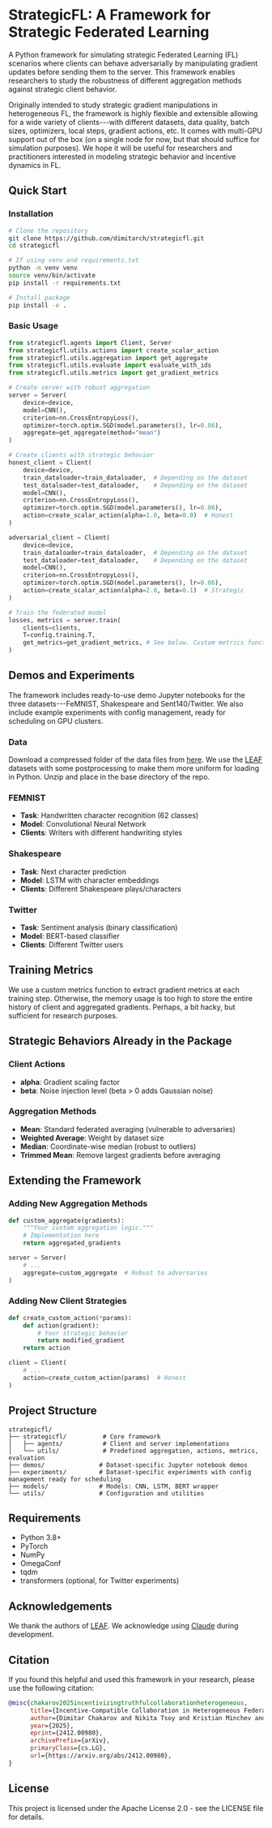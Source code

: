 # StrategicFL: A Framework for Strategic Federated Learning

A Python framework for simulating strategic Federated Learning (FL) scenarios where clients can behave adversarially by manipulating gradient updates before sending them to the server. This framework enables researchers to study the robustness of different aggregation methods against strategic client behavior.

Originally intended to study strategic gradient manipulations in heterogeneous FL, the framework is highly flexible and extensible allowing for a wide variety of clients---with different datasets, data quality, batch sizes, optimizers, local steps, gradient actions, etc. It comes with multi-GPU support out of the box (on a single node for now, but that should suffice for simulation purposes). We hope it will be useful for researchers and practitioners interested in modeling strategic behavior and incentive dynamics in FL.

## Quick Start

### Installation

```bash
# Clone the repository
git clone https://github.com/dimitarch/strategicfl.git
cd strategicfl

# If using venv and requirements.txt
python -m venv venv
source venv/bin/activate
pip install -r requirements.txt

# Install package
pip install -e .
```

### Basic Usage

```python
from strategicfl.agents import Client, Server
from strategicfl.utils.actions import create_scalar_action
from strategicfl.utils.aggregation import get_aggregate
from strategicfl.utils.evaluate import evaluate_with_ids
from strategicfl.utils.metrics import get_gradient_metrics

# Create server with robust aggregation
server = Server(
    device=device,
    model=CNN(),
    criterion=nn.CrossEntropyLoss(),
    optimizer=torch.optim.SGD(model.parameters(), lr=0.06),
    aggregate=get_aggregate(method="mean")
)

# Create clients with strategic behavior
honest_client = Client(
    device=device,
    train_dataloader=train_dataloader,  # Depending on the dataset
    test_dataloader=test_dataloader,    # Depending on the dataset
    model=CNN(),
    criterion=nn.CrossEntropyLoss(),
    optimizer=torch.optim.SGD(model.parameters(), lr=0.06),
    action=create_scalar_action(alpha=1.0, beta=0.0)  # Honest
)

adversarial_client = Client(
    device=device,
    train_dataloader=train_dataloader,  # Depending on the dataset
    test_dataloader=test_dataloader,    # Depending on the dataset
    model=CNN(),
    criterion=nn.CrossEntropyLoss(),
    optimizer=torch.optim.SGD(model.parameters(), lr=0.06),
    action=create_scalar_action(alpha=2.0, beta=0.1)  # Strategic
)

# Train the federated model
losses, metrics = server.train(
    clients=clients,
    T=config.training.T,
    get_metrics=get_gradient_metrics, # See below. Custom metrics function to extract per-step metrics; otherwise, memory usage is too high to store the entire history.
)
```

## Demos and Experiments

The framework includes ready-to-use demo Jupyter notebooks for the three datasets---FeMNIST, Shakespeare and Sent140/Twitter. We also include example experiments with config management, ready for scheduling on GPU clusters.

### Data

Download a compressed folder of the data files from [here](https://drive.google.com/file/d/1imILs8cKVf_ex3t3DpvGz7aoaugAjO4M/view?usp=sharing). We use the [LEAF](https://leaf.cmu.edu) datasets with some postprocessing to make them more uniform for loading in Python. Unzip and place in the base directory of the repo.

### FEMNIST
- **Task**: Handwritten character recognition (62 classes)
- **Model**: Convolutional Neural Network
- **Clients**: Writers with different handwriting styles

### Shakespeare
- **Task**: Next character prediction
- **Model**: LSTM with character embeddings
- **Clients**: Different Shakespeare plays/characters

### Twitter
- **Task**: Sentiment analysis (binary classification)
- **Model**: BERT-based classifier
- **Clients**: Different Twitter users

## Training Metrics

We use a custom metrics function to extract gradient metrics at each training step. Otherwise, the memory usage is too high to store the entire history of client and aggregated gradients. Perhaps, a bit hacky, but sufficient for research purposes.

## Strategic Behaviors Already in the Package

### Client Actions
- **alpha**: Gradient scaling factor
- **beta**: Noise injection level (beta > 0 adds Gaussian noise)

### Aggregation Methods
- **Mean**: Standard federated averaging (vulnerable to adversaries)
- **Weighted Average**: Weight by dataset size
- **Median**: Coordinate-wise median (robust to outliers)
- **Trimmed Mean**: Remove largest gradients before averaging

## Extending the Framework

### Adding New Aggregation Methods

```python
def custom_aggregate(gradients):
    """Your custom aggregation logic."""
    # Implementation here
    return aggregated_gradients

server = Server(
    # ...
    aggregate=custom_aggregate  # Robust to adversaries
)
```

### Adding New Client Strategies

```python
def create_custom_action(*params):
    def action(gradient):
        # Your strategic behavior
        return modified_gradient
    return action

client = Client(
    # ...
    action=create_custom_action(params)  # Honest
)
```

## Project Structure

```
strategicfl/
├── strategicfl/          # Core framework
│   ├── agents/           # Client and server implementations
│   └── utils/            # Predefined aggregation, actions, metrics, evaluation
├── demos/               # Dataset-specific Jupyter notebook demos
├── experiments/         # Dataset-specific experiments with config management ready for scheduling
├── models/              # Models: CNN, LSTM, BERT wrapper
└── utils/               # Configuration and utilities
```

## Requirements

- Python 3.8+
- PyTorch
- NumPy
- OmegaConf
- tqdm
- transformers (optional, for Twitter experiments)

## Acknowledgements

We thank the authors of [LEAF](https://leaf.cmu.edu). We acknowledge using [Claude](https://claude.ai) during development.

## Citation

If you found this helpful and used this framework in your research, please use the following citation:

```bibtex
@misc{chakarov2025incentivizingtruthfulcollaborationheterogeneous,
      title={Incentive-Compatible Collaboration in Heterogeneous Federated Learning},
      author={Dimitar Chakarov and Nikita Tsoy and Kristian Minchev and Nikola Konstantinov},
      year={2025},
      eprint={2412.00980},
      archivePrefix={arXiv},
      primaryClass={cs.LG},
      url={https://arxiv.org/abs/2412.00980},
}
```

## License

This project is licensed under the Apache License 2.0 - see the LICENSE file for details.
